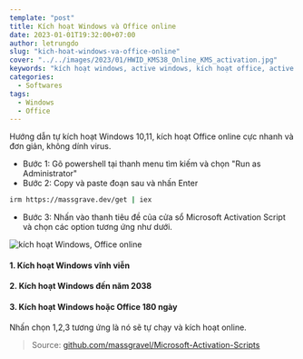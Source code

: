 ```yaml
---
template: "post"
title: Kích hoạt Windows và Office online
date: 2023-01-01T19:32:00+07:00
author: letrungdo
slug: "kich-hoat-windows-va-office-online"
cover: "../../images/2023/01/HWID_KMS38_Online_KMS_activation.jpg"
keywords: "kích hoạt windows, active windows, kích hoạt office, active office"
categories:
  - Softwares
tags:
  - Windows
  - Office
---
```


Hướng dẫn tự kích hoạt Windows 10,11, kích hoạt Office online cực nhanh và đơn giản, không dính virus.

- Bước 1: Gõ powershell tại thanh menu tìm kiếm và chọn "Run as Administrator"
- Bước 2: Copy và paste đoạn sau và nhấn Enter

```bash
irm https://massgrave.dev/get | iex
```

- Bước 3: Nhấn vào thanh tiêu đề của cửa sổ Microsoft Activation Script và chọn các option tương ứng như dưới.

<img src="/media/2023/01/active_windows_office.jpg" class="aligncenter size-full" alt="kích hoạt Windows, Office online" />

#### 1. Kích hoạt Windows vĩnh viễn

#### 2. Kích hoạt Windows đến năm 2038

#### 3. Kích hoạt Windows hoặc Office 180 ngày

Nhấn chọn 1,2,3 tương ứng là nó sẽ tự chạy và kích hoạt online.

> Source: <a href="https://github.com/massgravel/Microsoft-Activation-Scripts" target="_blank" rel="nofollow noopener noreferrer">github.com/massgravel/Microsoft-Activation-Scripts</a>

